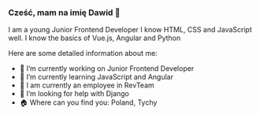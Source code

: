### Cześć, mam na imię Dawid 👋

I am a young Junior Frontend Developer
I know HTML, CSS and JavaScript well. I know the basics of Vue.js, Angular and Python



Here are some detailed information about me:


- 🔭 I’m currently working on Junior Frontend Developer
- 🌱 I’m currently learning JavaScript and Angular
- 👯 I am currently an employee in RevTeam
- 🤔 I’m looking for help with Django
- 🏠 Where can you find you: Poland, Tychy

